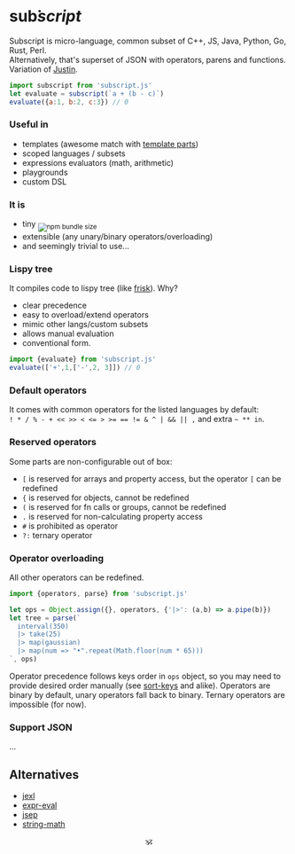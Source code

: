 # <!--<img alt="subscript" src="/subscript2.svg" height=42/>-->sub͘<em>script</em> <!--<sub>SUB͘<em>SCRIPT</em></sub>-->

Subscript is micro-language, common subset of C++, JS, Java, Python, Go, Rust, Perl.<br/>
Alternatively, that's superset of JSON with operators, parens and functions. Variation of [Justin](https://github.com/endojs/Jessie/issues/66).

```js
import subscript from 'subscript.js'
let evaluate = subscript(`a + (b - c)`)
evaluate({a:1, b:2, c:3}) // 0
```

### Useful in
* templates (awesome match with [template parts](https://github.com/github/template-parts))
* scoped languages / subsets
* expressions evaluators (math, arithmetic)
* playgrounds
* custom DSL

### It is 
* tiny <sub>![npm bundle size](https://img.shields.io/bundlephobia/minzip/subscript?color=brightgreen&label=gzip)</sub>
* extensible (any unary/binary operators/overloading)
* and seemingly trivial to use...

### Lispy tree

It compiles code to lispy tree (like [frisk](https://npmjs.com/frisk)). Why?

+ clear precedence
+ easy to overload/extend operators
+ mimic other langs/custom subsets
+ allows manual evaluation
+ conventional form.

```js
import {evaluate} from 'subscript.js'
evaluate(['+',1,['-',2, 3]]) // 0
```

### Default operators

It comes with common operators for the listed languages by default:<br/> `! * / % - + << >> < <= > >= == != & ^ | && || ,`
and extra `~ ** in`.
### Reserved operators

Some parts are non-configurable out of box:

* `[` is reserved for arrays and property access, but the operator `[` can be redefined
* `{` is reserved for objects, cannot be redefined
* `(` is reserved for fn calls or groups, cannot be redefined
* `.` is reserved for non-calculating property access
* `#` is prohibited as operator
* `?:` ternary operator

### Operator overloading

All other operators can be redefined.

```js
import {operators, parse} from 'subscript.js'

let ops = Object.assign({}, operators, {'|>': (a,b) => a.pipe(b)})
let tree = parse(`
  interval(350)
  |> take(25)
  |> map(gaussian)
  |> map(num => "•".repeat(Math.floor(num * 65)))
`, ops)
```

Operator precedence follows keys order in `ops` object, so you may need to provide desired order manually (see [sort-keys](https://www.npmjs.com/package/sort-keys) and alike).
Operators are binary by default, unary operators fall back to binary.
Ternary operators are impossible (for now).

### Support JSON

...

## Alternatives

* [jexl](https://github.com/TomFrost/Jexl)
* [expr-eval](https://github.com/silentmatt/expr-eval)
* [jsep](https://github.com/EricSmekens/jsep)
* [string-math](https://github.com/devrafalko/string-math)


<p align=center>🕉</p>
